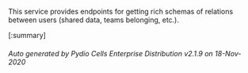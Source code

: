 






This service provides endpoints for getting rich schemas of relations between users (shared data, teams belonging, etc.).

[:summary]

###### Auto generated by Pydio Cells Enterprise Distribution v2.1.9 on 18-Nov-2020
